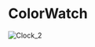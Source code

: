 # ColorWatch


![Clock_2](https://user-images.githubusercontent.com/48638830/127957915-4a9f1481-173e-4224-888e-fb1a46820c9e.png)
